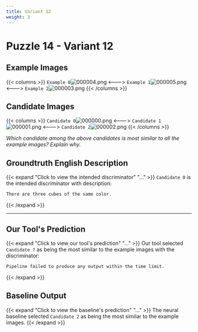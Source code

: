 ```yaml
---
title: Variant 12
weight: 3
---
```


# Puzzle 14 - Variant 12

## Example Images
{{< columns >}}
`Example 0`![000004.png](/clevr-variants/threepack/fovariant-12/render/images/CLEVR_val_000004.png)
<--->
`Example 1`![000005.png](/clevr-variants/threepack/fovariant-12/render/images/CLEVR_val_000005.png)
<--->
`Example 2`![000003.png](/clevr-variants/threepack/fovariant-12/render/images/CLEVR_val_000003.png)
{{< /columns >}}

## Candidate Images
{{< columns >}}
`Candidate 0`![000000.png](/clevr-variants/threepack/fovariant-12/render/images/CLEVR_val_000000.png)
<--->
`Candidate 1`![000001.png](/clevr-variants/threepack/fovariant-12/render/images/CLEVR_val_000001.png)
<--->
`Candidate 2`![000002.png](/clevr-variants/threepack/fovariant-12/render/images/CLEVR_val_000002.png)
{{< /columns >}}

*Which candidate among the above candidates is most similar to all the example images? Explain why.*

## Groundtruth English Description

{{< expand "Click to view the intended discriminator" "..." >}}
`Candidate 0` is the intended discriminator with description:
```plaintext 
There are three cubes of the same color.
```
{{< /expand >}}

---



## Our Tool's Prediction

{{< expand "Click to view our tool's prediction" "..." >}}
Our tool selected `Candidate ?` as being the most similar to the example images with the discriminator:
```plaintext
Pipeline failed to produce any output within the time limit.
```
{{< /expand >}}



## Baseline Output

{{< expand "Click to view the baseline's prediction" "..." >}}
The neural baseline selected `Candidate 2` as being the most similar to the example images.
{{< /expand >}}

